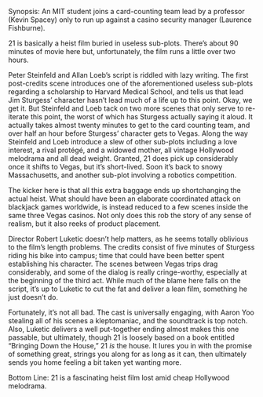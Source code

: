 Synopsis: An MIT student joins a card-counting team lead by a professor (Kevin Spacey) only to run up against a casino security manager (Laurence Fishburne).

21 is basically a heist film buried in useless sub-plots.  There’s about 90 minutes of movie here but, unfortunately, the film runs a little over two hours.

Peter Steinfeld and Allan Loeb’s script is riddled with lazy writing.  The first post-credits scene introduces one of the aforementioned useless sub-plots regarding a scholarship to Harvard Medical School, and tells us that lead Jim Sturgess’ character hasn’t lead much of a life up to this point.  Okay, we get it.  But Steinfeld and Loeb tack on two more scenes that only serve to re-iterate this point, the worst of which has Sturgess actually saying it aloud.  It actually takes almost twenty minutes to get to the card counting team, and over half an hour before Sturgess’ character gets to Vegas.  Along the way Steinfeld and Loeb introduce a slew of other sub-plots including a love interest, a rival protégé, and a widowed mother, all vintage Hollywood melodrama and all dead weight.  Granted, 21 does pick up considerably once it shifts to Vegas, but it’s short-lived.  Soon it’s back to snowy Massachusetts, and another sub-plot involving a robotics competition. 

The kicker here is that all this extra baggage ends up shortchanging the actual heist.  What should have been an elaborate coordinated attack on blackjack games worldwide, is instead reduced to a few scenes inside the same three Vegas casinos.  Not only does this rob the story of any sense of realism, but it also reeks of product placement.

Director Robert Luketic doesn’t help matters, as he seems totally oblivious to the film’s length problems.  The credits consist of five minutes of Sturgess riding his bike into campus; time that could have been better spent establishing his character.  The scenes between Vegas trips drag considerably, and some of the dialog is really cringe-worthy, especially at the beginning of the third act.  While much of the blame here falls on the script, it’s up to Luketic to cut the fat and deliver a lean film, something he just doesn’t do.

Fortunately, it’s not all bad.  The cast is universally engaging, with Aaron Yoo stealing all of his scenes a kleptomaniac, and the soundtrack is top notch.  Also, Luketic delivers a well put-together ending almost makes this one passable, but ultimately, though 21 is loosely based on a book entitled “Bringing Down the House,” 21 <em>is</em> the house.  It lures you in with the promise of something great, strings you along for as long as it can, then ultimately sends you home feeling a bit taken yet wanting more.

Bottom Line: 21 is a fascinating heist film lost amid cheap Hollywood melodrama.